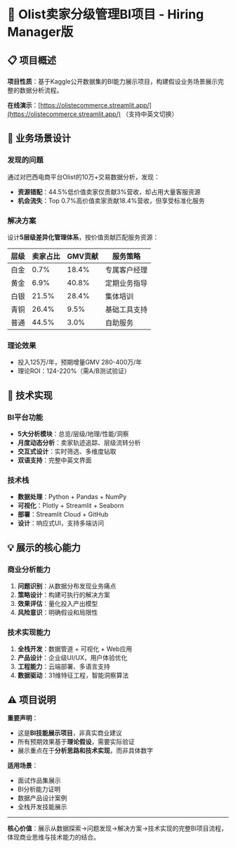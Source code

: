 # 🚀 Olist卖家分级管理BI项目 - Hiring Manager版

## 📋 项目概述

**项目性质**：基于Kaggle公开数据集的BI能力展示项目，构建假设业务场景展示完整的数据分析流程。

**在线演示**：[https://olistecommerce.streamlit.app/](https://olistecommerce.streamlit.app/) （支持中英文切换）

## 🎯 业务场景设计

### 发现的问题
通过对巴西电商平台Olist的10万+交易数据分析，发现：
- **资源错配**：44.5%低价值卖家仅贡献3%营收，却占用大量客服资源
- **机会流失**：Top 0.7%高价值卖家贡献18.4%营收，但享受标准化服务

### 解决方案
设计**5层级差异化管理体系**，按价值贡献匹配服务资源：

| 层级 | 卖家占比 | GMV贡献 | 服务策略 |
|------|---------|---------|----------|
| 白金 | 0.7% | 18.4% | 专属客户经理 |
| 黄金 | 6.9% | 40.8% | 定期业务指导 |
| 白银 | 21.5% | 28.4% | 集体培训 |
| 青铜 | 26.4% | 9.5% | 基础工具支持 |
| 普通 | 44.5% | 3.0% | 自助服务 |

### 理论效果
- 投入125万/年，预期增量GMV 280-400万/年
- 理论ROI：124-220%（需A/B测试验证）

## 🔬 技术实现

### BI平台功能
- **5大分析模块**：总览/层级/地理/性能/洞察
- **月度动态分析**：卖家轨迹追踪、层级流转分析
- **交互式设计**：实时筛选、多维度钻取
- **双语支持**：完整中英文界面

### 技术栈
- **数据处理**：Python + Pandas + NumPy
- **可视化**：Plotly + Streamlit + Seaborn
- **部署**：Streamlit Cloud + GitHub
- **设计**：响应式UI，支持多端访问

## 💡 展示的核心能力

### 商业分析能力
1. **问题识别**：从数据分布发现业务痛点
2. **策略设计**：构建可执行的解决方案
3. **效果评估**：量化投入产出模型
4. **风险意识**：明确假设和局限性

### 技术实现能力
1. **全栈开发**：数据管道 + 可视化 + Web应用
2. **产品设计**：企业级UI/UX，用户体验优化
3. **工程能力**：云端部署、多语言支持
4. **数据驱动**：31维特征工程，智能洞察算法

## ⚠️ 项目说明

**重要声明**：
- 这是**BI技能展示项目**，非真实商业建议
- 所有预期效果基于**理论假设**，需要实际验证
- 展示重点在于**分析思路和技术实现**，而非具体数字

**适用场景**：
- 面试作品集展示
- BI分析能力证明  
- 数据产品设计案例
- 全栈开发技能展示

---

**核心价值**：展示从数据探索→问题发现→解决方案→技术实现的完整BI项目流程，体现商业思维与技术能力的结合。 